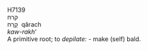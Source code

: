 <body>
  <p>H7139<br>  קרח  <br> קָרַח  ‎  qârach  <br><i>kaw-rakh‘ </i><br>A primitive root; to <i>depilate: - </i>make (self) bald.<br></p>
 </body>